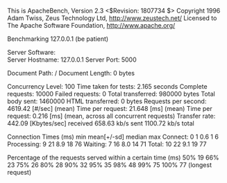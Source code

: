 This is ApacheBench, Version 2.3 <$Revision: 1807734 $>
Copyright 1996 Adam Twiss, Zeus Technology Ltd, http://www.zeustech.net/
Licensed to The Apache Software Foundation, http://www.apache.org/

Benchmarking 127.0.0.1 (be patient)


Server Software:        
Server Hostname:        127.0.0.1
Server Port:            5000

Document Path:          /
Document Length:        0 bytes

Concurrency Level:      100
Time taken for tests:   2.165 seconds
Complete requests:      10000
Failed requests:        0
Total transferred:      980000 bytes
Total body sent:        1460000
HTML transferred:       0 bytes
Requests per second:    4619.42 [#/sec] (mean)
Time per request:       21.648 [ms] (mean)
Time per request:       0.216 [ms] (mean, across all concurrent requests)
Transfer rate:          442.09 [Kbytes/sec] received
                        658.63 kb/s sent
                        1100.72 kb/s total

Connection Times (ms)
              min  mean[+/-sd] median   max
Connect:        0    1   0.6      1       6
Processing:     9   21   8.9     18      76
Waiting:        7   16   8.0     14      71
Total:         10   22   9.1     19      77

Percentage of the requests served within a certain time (ms)
  50%     19
  66%     23
  75%     26
  80%     28
  90%     32
  95%     35
  98%     48
  99%     75
 100%     77 (longest request)
